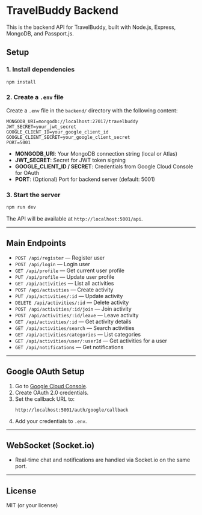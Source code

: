 # TravelBuddy Backend

This is the backend API for TravelBuddy, built with Node.js, Express, MongoDB, and Passport.js.

## Setup

### 1. Install dependencies

```sh
npm install
```

### 2. Create a `.env` file

Create a `.env` file in the `backend/` directory with the following content:

```env
MONGODB_URI=mongodb://localhost:27017/travelbuddy
JWT_SECRET=your_jwt_secret
GOOGLE_CLIENT_ID=your_google_client_id
GOOGLE_CLIENT_SECRET=your_google_client_secret
PORT=5001
```

- **MONGODB_URI**: Your MongoDB connection string (local or Atlas)
- **JWT_SECRET**: Secret for JWT token signing
- **GOOGLE_CLIENT_ID / SECRET**: Credentials from Google Cloud Console for OAuth
- **PORT**: (Optional) Port for backend server (default: 5001)

### 3. Start the server

```sh
npm run dev
```

The API will be available at `http://localhost:5001/api`.

---

## Main Endpoints

- `POST /api/register` — Register user
- `POST /api/login` — Login user
- `GET /api/profile` — Get current user profile
- `PUT /api/profile` — Update user profile
- `GET /api/activities` — List all activities
- `POST /api/activities` — Create activity
- `PUT /api/activities/:id` — Update activity
- `DELETE /api/activities/:id` — Delete activity
- `POST /api/activities/:id/join` — Join activity
- `POST /api/activities/:id/leave` — Leave activity
- `GET /api/activities/:id` — Get activity details
- `GET /api/activities/search` — Search activities
- `GET /api/activities/categories` — List categories
- `GET /api/activities/user/:userId` — Get activities for a user
- `GET /api/notifications` — Get notifications

---

## Google OAuth Setup

1. Go to [Google Cloud Console](https://console.cloud.google.com/).
2. Create OAuth 2.0 credentials.
3. Set the callback URL to:  
   ```
   http://localhost:5001/auth/google/callback
   ```
4. Add your credentials to `.env`.

---

## WebSocket (Socket.io)

- Real-time chat and notifications are handled via Socket.io on the same port.

---

## License

MIT (or your license)
